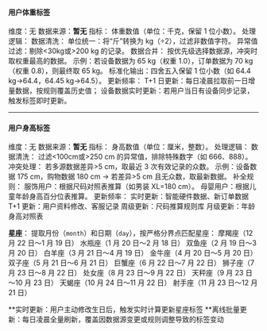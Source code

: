 #### 用户体重标签
维度：无
数据来源：**暂无**
指标：
体重数值（单位：千克，保留 1 位小数）。
处理逻辑：
数据清洗：
单位统一：将“斤”转换为 kg（÷2），过滤非数值字符。
异常值过滤：剔除<30kg或>200 kg 的记录。
数据合并：
按优先级选择数据源，冲突时取权重最高的数据。
示例：若设备数据为 65 kg（权重 1.0），订单数据为 70 kg（权重 0.8），则最终取 65 kg。
标准化输出：四舍五入保留 1 位小数（如 64.4 kg→64.4，64.45 kg→64.5）。
更新频率：
T+1 日更新：每日凌晨拉取前一日增量数据，按规则覆盖历史值；
设备数据实时更新：若用户当日有设备同步记录，触发标签即时更新。
	
-----
#### 用户身高标签
维度：无
数据来源：**暂无**
指标：
身高数值（单位：厘米，整数）。
处理逻辑：
数据清洗：
过滤<100cm或>250 cm 的异常值，排除特殊数字（如 666、888）。
冲突处理：
若多源数据差异>5 cm，取最近 3 次有效记录的众数。
示例：设备数据 175 cm，购物数据 180 cm → 若差异>5 cm 且无众数，取最新数据。
补全规则：
服饰用户：根据尺码对照表推算（如男装 XL=180 cm）。
母婴用户：根据儿童年龄身高百分位表推算。
更新频率：
实时更新：智能硬件数据、新订单数据
T+1 更新：用户资料修改、客服记录
周级更新：尺码推算规则库
月级更新：年龄身高对照表

**星座**：
提取月份（`month`）和日期（`day`），按严格分界点匹配星座：
摩羯座（12 月 22 日～1 月 19 日）
水瓶座（1 月 20 日～2 月 18 日）
双鱼座（2 月 19 日～3 月 20 日）
白羊座（3 月 21 日～4 月 19 日）
金牛座（4 月 20 日～5 月 20 日）
双子座（5 月 21 日～6 月 21 日）
巨蟹座（6 月 22 日～7 月 22 日）
狮子座（7 月 23 日～8 月 22 日）
处女座（8 月 23 日～9 月 22 日）
天秤座（9 月 23 日～10 月 23 日）
天蝎座（10 月 24 日～11 月 22 日）
射手座（11 月 23 日～12 月 21 日）

**实时更新：用户主动修改生日后，触发实时计算更新星座标签
**离线批量更新：每日凌晨全量刷新，覆盖因数据源变更或规则调整导致的标签变动